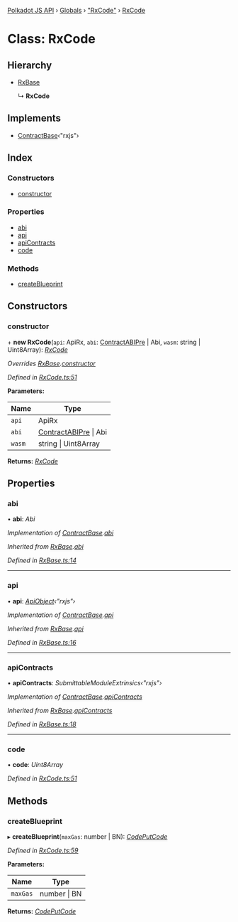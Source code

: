 [Polkadot JS API](../README.md) › [Globals](../globals.md) › ["RxCode"](../modules/_rxcode_.md) › [RxCode](_rxcode_.rxcode.md)

# Class: RxCode

## Hierarchy

* [RxBase](_rxbase_.rxbase.md)

  ↳ **RxCode**

## Implements

* [ContractBase](../interfaces/_types_.contractbase.md)‹"rxjs"›

## Index

### Constructors

* [constructor](_rxcode_.rxcode.md#constructor)

### Properties

* [abi](_rxcode_.rxcode.md#abi)
* [api](_rxcode_.rxcode.md#api)
* [apiContracts](_rxcode_.rxcode.md#apicontracts)
* [code](_rxcode_.rxcode.md#code)

### Methods

* [createBlueprint](_rxcode_.rxcode.md#createblueprint)

## Constructors

###  constructor

\+ **new RxCode**(`api`: ApiRx, `abi`: [ContractABIPre](../interfaces/_types_.contractabipre.md) | Abi, `wasm`: string | Uint8Array): *[RxCode](_rxcode_.rxcode.md)*

*Overrides [RxBase](_rxbase_.rxbase.md).[constructor](_rxbase_.rxbase.md#constructor)*

*Defined in [RxCode.ts:51](https://github.com/polkadot-js/api/blob/62eab2d661/packages/api-contract/src/RxCode.ts#L51)*

**Parameters:**

Name | Type |
------ | ------ |
`api` | ApiRx |
`abi` | [ContractABIPre](../interfaces/_types_.contractabipre.md) &#124; Abi |
`wasm` | string &#124; Uint8Array |

**Returns:** *[RxCode](_rxcode_.rxcode.md)*

## Properties

###  abi

• **abi**: *Abi*

*Implementation of [ContractBase](../interfaces/_types_.contractbase.md).[abi](../interfaces/_types_.contractbase.md#abi)*

*Inherited from [RxBase](_rxbase_.rxbase.md).[abi](_rxbase_.rxbase.md#abi)*

*Defined in [RxBase.ts:14](https://github.com/polkadot-js/api/blob/62eab2d661/packages/api-contract/src/RxBase.ts#L14)*

___

###  api

• **api**: *[ApiObject](../modules/_types_.md#apiobject)‹"rxjs"›*

*Implementation of [ContractBase](../interfaces/_types_.contractbase.md).[api](../interfaces/_types_.contractbase.md#api)*

*Inherited from [RxBase](_rxbase_.rxbase.md).[api](_rxbase_.rxbase.md#api)*

*Defined in [RxBase.ts:16](https://github.com/polkadot-js/api/blob/62eab2d661/packages/api-contract/src/RxBase.ts#L16)*

___

###  apiContracts

• **apiContracts**: *SubmittableModuleExtrinsics‹"rxjs"›*

*Implementation of [ContractBase](../interfaces/_types_.contractbase.md).[apiContracts](../interfaces/_types_.contractbase.md#apicontracts)*

*Inherited from [RxBase](_rxbase_.rxbase.md).[apiContracts](_rxbase_.rxbase.md#apicontracts)*

*Defined in [RxBase.ts:18](https://github.com/polkadot-js/api/blob/62eab2d661/packages/api-contract/src/RxBase.ts#L18)*

___

###  code

• **code**: *Uint8Array*

*Defined in [RxCode.ts:51](https://github.com/polkadot-js/api/blob/62eab2d661/packages/api-contract/src/RxCode.ts#L51)*

## Methods

###  createBlueprint

▸ **createBlueprint**(`maxGas`: number | BN): *[CodePutCode](../interfaces/_rxcode_.codeputcode.md)*

*Defined in [RxCode.ts:59](https://github.com/polkadot-js/api/blob/62eab2d661/packages/api-contract/src/RxCode.ts#L59)*

**Parameters:**

Name | Type |
------ | ------ |
`maxGas` | number &#124; BN |

**Returns:** *[CodePutCode](../interfaces/_rxcode_.codeputcode.md)*
